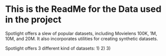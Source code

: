 # This is the ReadMe for the Data used in the project

Spotlight offers a slew of popular datasets, including Movielens 100K, 1M, 10M, and 20M. It also incorporates utilities for creating synthetic datasets.

Spotlight offers 3 different kind of datasets: 
1) 
2) 
3)

